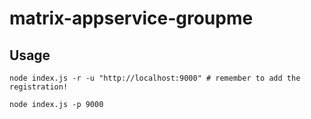 # matrix-appservice-groupme
## Usage 
```
node index.js -r -u "http://localhost:9000" # remember to add the registration!

node index.js -p 9000
```
